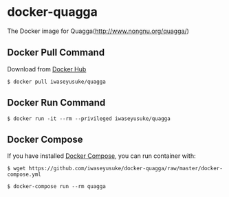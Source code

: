 # docker-quagga

The Docker image for Quagga(http://www.nongnu.org/quagga/)


## Docker Pull Command

Download from [Docker Hub](https://hub.docker.com/)

`$ docker pull iwaseyusuke/quagga`

## Docker Run Command

```
$ docker run -it --rm --privileged iwaseyusuke/quagga
```

## Docker Compose

If you have installed [Docker Compose](https://docs.docker.com/compose/),
you can run container with:

```
$ wget https://github.com/iwaseyusuke/docker-quagga/raw/master/docker-compose.yml

$ docker-compose run --rm quagga
```
